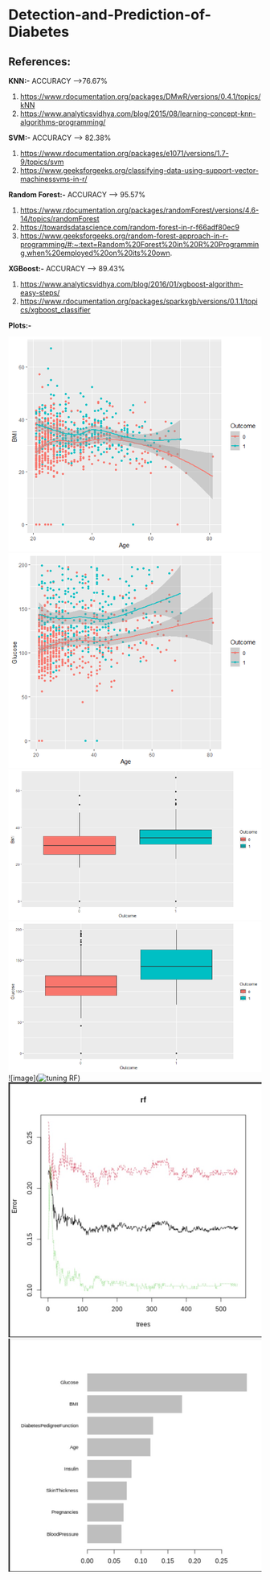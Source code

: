 # Detection-and-Prediction-of-Diabetes

## References:

**KNN:-**
ACCURACY -->76.67%
1) https://www.rdocumentation.org/packages/DMwR/versions/0.4.1/topics/kNN
2) https://www.analyticsvidhya.com/blog/2015/08/learning-concept-knn-algorithms-programming/

**SVM:-**
ACCURACY --> 82.38%
1) https://www.rdocumentation.org/packages/e1071/versions/1.7-9/topics/svm
2) https://www.geeksforgeeks.org/classifying-data-using-support-vector-machinessvms-in-r/

**Random Forest:-**
ACCURACY --> 95.57%
1) https://www.rdocumentation.org/packages/randomForest/versions/4.6-14/topics/randomForest
2) https://towardsdatascience.com/random-forest-in-r-f66adf80ec9
3) https://www.geeksforgeeks.org/random-forest-approach-in-r-programming/#:~:text=Random%20Forest%20in%20R%20Programming,when%20employed%20on%20its%20own.

**XGBoost:-**
ACCURACY --> 89.43%
1) https://www.analyticsvidhya.com/blog/2016/01/xgboost-algorithm-easy-steps/
2) https://www.rdocumentation.org/packages/sparkxgb/versions/0.1.1/topics/xgboost_classifier

**Plots:-**

![image](https://github.com/Atharva-D/Assignment-Submission/blob/main/BMI%20vs%20Age.png)
![image](https://github.com/Atharva-D/Assignment-Submission/blob/main/Glucose%20vs%20Age.png)
![image](https://github.com/Atharva-D/Assignment-Submission/blob/main/Box_Plot%20for%20Outcome%20and%20BMI.png)
![image](https://github.com/Atharva-D/Assignment-Submission/blob/main/box_plot%20for%20Outcome%20and%20Glucose.png)
![image](![tuning RF](https://user-images.githubusercontent.com/81670580/147735084-82ecfebb-1f78-456e-8ea5-8c7e155fa1f4.png))
![image](https://github.com/Atharva-D/Assignment-Submission/blob/main/WhatsApp%20Image%202021-12-30%20at%201.24.01%20PM.jpeg)
![image](https://github.com/Atharva-D/Assignment-Submission/blob/main/WhatsApp%20Image%202021-12-30%20at%201.06.59%20PM.jpeg)
